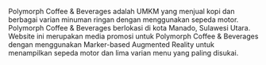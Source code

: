 Polymorph Coffee & Beverages adalah UMKM yang menjual kopi dan berbagai varian minuman ringan dengan menggunakan sepeda motor. Polymorph Coffee & Beverages berlokasi di kota Manado, Sulawesi Utara.
Website ini merupakan media promosi untuk Polymorph Coffee & Beverages dengan menggunakan Marker-based Augmented Reality untuk menampilkan sepeda motor dan lima varian menu yang paling disukai.
